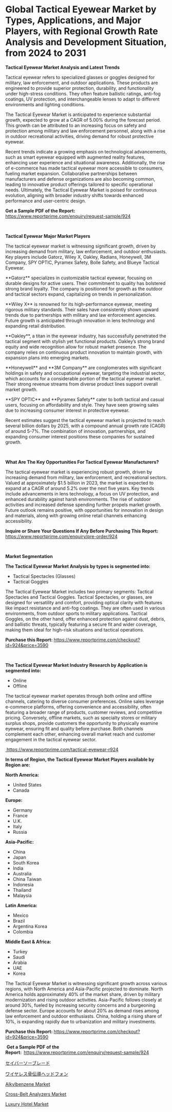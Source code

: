 <p><h1>Global Tactical Eyewear Market by Types, Applications, and Major Players, with Regional Growth Rate Analysis and Development Situation, from 2024 to 2031</h1></p><p><strong>Tactical Eyewear Market Analysis and Latest Trends</strong></p>
<p><p>Tactical eyewear refers to specialized glasses or goggles designed for military, law enforcement, and outdoor applications. These products are engineered to provide superior protection, durability, and functionality under high-stress conditions. They often feature ballistic ratings, anti-fog coatings, UV protection, and interchangeable lenses to adapt to different environments and lighting conditions.</p><p>The Tactical Eyewear Market is anticipated to experience substantial growth, expected to grow at a CAGR of 5.00% during the forecast period. This growth can be attributed to an increasing focus on safety and protection among military and law enforcement personnel, along with a rise in outdoor recreational activities, driving demand for robust protective eyewear. </p><p>Recent trends indicate a growing emphasis on technological advancements, such as smart eyewear equipped with augmented reality features, enhancing user experience and situational awareness. Additionally, the rise of e-commerce has made tactical eyewear more accessible to consumers, fueling market expansion. Collaborative partnerships between manufacturers and defense organizations are also becoming common, leading to innovative product offerings tailored to specific operational needs. Ultimately, the Tactical Eyewear Market is poised for continuous evolution, aligning with broader industry shifts towards enhanced performance and user-centric design.</p></p>
<p><strong>Get a Sample PDF of the Report:&nbsp;</strong> <a href="https://www.reportprime.com/enquiry/request-sample/924">https://www.reportprime.com/enquiry/request-sample/924</a></p>
<p>&nbsp;</p>
<p><strong>Tactical Eyewear Major Market Players</strong></p>
<p><p>The tactical eyewear market is witnessing significant growth, driven by increasing demand from military, law enforcement, and outdoor enthusiasts. Key players include Gatorz, Wiley X, Oakley, Radians, Honeywell, 3M Company, SPY OPTIC, Pyramex Safety, Bolle Safety, and Blueye Tactical Eyewear.</p><p>**Gatorz** specializes in customizable tactical eyewear, focusing on durable designs for active users. Their commitment to quality has bolstered strong brand loyalty. The company is positioned for growth as the outdoor and tactical sectors expand, capitalizing on trends in personalization.</p><p>**Wiley X** is renowned for its high-performance eyewear, meeting rigorous military standards. Their sales have consistently shown upward trends due to partnerships with military and law enforcement agencies. Future growth is anticipated through innovation in lens technology and expanding retail distribution.</p><p>**Oakley**, a titan in the eyewear industry, has successfully penetrated the tactical segment with stylish yet functional products. Oakley’s strong brand equity and wide recognition allow for robust market presence. The company relies on continuous product innovation to maintain growth, with expansion plans into emerging markets.</p><p>**Honeywell** and **3M Company** are conglomerates with significant holdings in safety and occupational eyewear, targeting the industrial sector, which accounts for a considerable portion of the tactical eyewear market. Their strong revenue streams from diverse product lines support overall market growth.</p><p>**SPY OPTIC** and **Pyramex Safety** cater to both tactical and casual users, focusing on affordability and style. They have seen growing sales due to increasing consumer interest in protective eyewear.</p><p>Recent estimates suggest the tactical eyewear market is projected to reach several billion dollars by 2025, with a compound annual growth rate (CAGR) of around 5-7%. The combination of innovation, partnerships, and expanding consumer interest positions these companies for sustained growth.</p></p>
<p>&nbsp;</p>
<p><strong>What Are The Key Opportunities For Tactical Eyewear Manufacturers?</strong></p>
<p><p>The tactical eyewear market is experiencing robust growth, driven by increasing demand from military, law enforcement, and recreational sectors. Valued at approximately $1.5 billion in 2023, the market is expected to expand at a CAGR of around 5.2% over the next five years. Key trends include advancements in lens technology, a focus on UV protection, and enhanced durability against harsh environments. The rise of outdoor activities and increased defense spending further propels market growth. Future outlook remains positive, with opportunities for innovation in design and materials, along with growing online retail channels enhancing accessibility.</p></p>
<p><strong>Inquire or Share Your Questions If Any Before Purchasing This Report:</strong> <a href="https://www.reportprime.com/enquiry/pre-order/924">https://www.reportprime.com/enquiry/pre-order/924</a></p>
<p>&nbsp;</p>
<p><strong>Market Segmentation</strong></p>
<p><strong>The Tactical Eyewear Market Analysis by types is segmented into:</strong></p>
<p><ul><li>Tactical Spectacles (Glasses)</li><li>Tactical Goggles</li></ul></p>
<p><p>The Tactical Eyewear Market includes two primary segments: Tactical Spectacles and Tactical Goggles. Tactical Spectacles, or glasses, are designed for versatility and comfort, providing optical clarity with features like impact resistance and anti-fog coatings. They are often used in various environments, from outdoor sports to military applications. Tactical Goggles, on the other hand, offer enhanced protection against dust, debris, and ballistic threats, typically featuring a secure fit and wider coverage, making them ideal for high-risk situations and tactical operations.</p></p>
<p><strong>Purchase this Report:&nbsp;</strong><a href="https://www.reportprime.com/checkout?id=924&price=3590">https://www.reportprime.com/checkout?id=924&price=3590</a></p>
<p>&nbsp;</p>
<p><strong>The Tactical Eyewear Market Industry Research by Application is segmented into:</strong></p>
<p><ul><li>Online</li><li>Offline</li></ul></p>
<p><p>The tactical eyewear market operates through both online and offline channels, catering to diverse consumer preferences. Online sales leverage e-commerce platforms, offering convenience and accessibility, often featuring a broader range of products, customer reviews, and competitive pricing. Conversely, offline markets, such as specialty stores or military surplus shops, provide customers the opportunity to physically examine eyewear, ensuring fit and quality before purchase. Both channels complement each other, enhancing overall market reach and customer engagement in the tactical eyewear sector.</p></p>
<p><a href="https://www.reportprime.com/tactical-eyewear-r924">&nbsp;https://www.reportprime.com/tactical-eyewear-r924</a></p>
<p><strong>In terms of Region, the Tactical Eyewear Market Players available by Region are:</strong></p>
<p>
    <p> <strong> North America: </strong>
        <ul>
            <li>United States</li>
            <li>Canada</li>
        </ul>
        </p> 
    <p> <strong> Europe: </strong>
        <ul>
            <li>Germany</li>
            <li>France</li>
            <li>U.K.</li>
            <li>Italy</li>
            <li>Russia</li>
        </ul>
        </p> 
    <p> <strong> Asia-Pacific: </strong>
        <ul>
            <li>China</li>
            <li>Japan</li>
            <li>South Korea</li>
            <li>India</li>
            <li>Australia</li>
            <li>China Taiwan</li>
            <li>Indonesia</li>
            <li>Thailand</li>
            <li>Malaysia</li>
        </ul>
        </p> 
    <p> <strong> Latin America: </strong>
        <ul>
            <li>Mexico</li>
            <li>Brazil</li>
            <li>Argentina Korea</li>
            <li>Colombia</li>
        </ul>
        </p> 
    <p> <strong> Middle East & Africa: </strong>
        <ul>
            <li>Turkey</li>
            <li>Saudi</li>
            <li>Arabia</li>
            <li>UAE</li>
            <li>Korea</li>
        </ul>
    </p>
    </p>
<p><p>The Tactical Eyewear Market is witnessing significant growth across various regions, with North America and Asia-Pacific projected to dominate. North America holds approximately 40% of the market share, driven by military modernization and rising outdoor activities. Asia-Pacific follows closely at around 30%, fueled by increasing security concerns and a burgeoning defense sector. Europe accounts for about 20% as demand rises among law enforcement and outdoor enthusiasts. China, holding a rising share of 10%, is expanding rapidly due to urbanization and military investments.</p></p>
<p><strong>Purchase this Report: </strong><a href="https://www.reportprime.com/checkout?id=924&price=3590">https://www.reportprime.com/checkout?id=924&price=3590</a></p>
<p>&nbsp;<strong>Get a Sample PDF of the Report:&nbsp;&nbsp;</strong><a href="https://www.reportprime.com/enquiry/request-sample/924">https://www.reportprime.com/enquiry/request-sample/924</a></p>
<p><strong></strong></p>
<p><p><a href="https://medium.com/@drfg4t/%E3%82%B5%E3%83%BC%E3%83%99%E3%83%AB%E3%82%BD%E3%83%BC%E3%83%96%E3%83%AC%E3%83%BC%E3%83%89%E5%B8%82%E5%A0%B4%E3%81%AF%E3%81%A9%E3%81%AE%E3%82%88%E3%81%86%E3%81%AB%E9%80%B2%E5%8C%96%E3%81%99%E3%82%8B%E3%81%A7%E3%81%97%E3%82%87%E3%81%86%E3%81%8B-2024%E5%B9%B4%E3%81%8B%E3%82%892031%E5%B9%B4%E3%81%AE%E5%B8%82%E5%A0%B4%E6%88%90%E9%95%B7%E5%88%86%E6%9E%90-c3d7e2eaf252">セイバーソーブレード</a></p><p><a href="https://medium.com/@drfg4t/%E3%83%AF%E3%82%A4%E3%83%A4%E3%83%AC%E3%82%B9%E9%AA%A8%E4%BC%9D%E5%B0%8E%E3%83%98%E3%83%83%E3%83%89%E3%83%9B%E3%83%B3%E3%81%AE%E5%B8%82%E5%A0%B4%E8%A6%8F%E6%A8%A1-%E6%88%90%E9%95%B7%E3%83%88%E3%83%AC%E3%83%B3%E3%83%89-%E7%B5%B1%E8%A8%88%E3%83%87%E3%83%BC%E3%82%BF-%E4%BA%88%E6%B8%AC-2024%E5%B9%B4-2031%E5%B9%B4-03044563fee4">ワイヤレス骨伝導ヘッドフォン</a></p><p><a href="https://www.linkedin.com/pulse/alkylbenzene-market-forecast-global-trends-analysis-from-crcdf?trackingId=7Z7vgCd3SwC8YlVOOwtzgA%3D%3D">Alkylbenzene Market</a></p><p><a href="https://issuu.com/reportprime-2/docs/cross-belt-analyzers-market-size-20_b74abcce8ba812">Cross-Belt Analyzers Market</a></p><p><a href="https://medium.com/@zoeyjohns2003/luxury-hotel-market-revolution-2024-2031-market-trends-shaping-the-next-decade-2b471ad68134">Luxury Hotel Market</a></p></p>